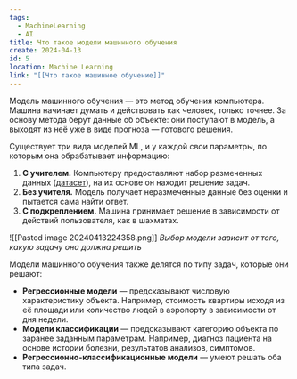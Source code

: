 ```yaml
---
tags:
  - MachineLearning
  - AI
title: Что такое модели машинного обучения
create: 2024-04-13
id: 5
location: Machine Learning
link: "[[Что такое машинное обучение]]"
---
```

Модель машинного обучения — это метод обучения компьютера. Машина начинает думать и действовать как человек, только точнее. За основу метода берут данные об объекте: они поступают в модель, а выходят из неё уже в виде прогноза — готового решения.  
  
Существует три вида моделей ML, и у каждой свои параметры, по которым она обрабатывает информацию:  

1. **С учителем.** Компьютеру предоставляют набор размеченных данных ([датасет](https://practicum.yandex.ru/blog/dataset-dlya-mashinnogo-obucheniya-i-analiza/)), на их основе он находит решение задач.  
2. **Без учителя.** Модель получает неразмеченные данные без оценки и пытается сама найти ответ.  
3. **С подкреплением.** Машина принимает решение в зависимости от действий пользователя, как в шахматах.

![[Pasted image 20240413224358.png]]
*Выбор модели зависит от того, какую задачу она должна решить*

Модели машинного обучения также делятся по типу задач, которые они решают:  
  
- **Регрессионные модели** — предсказывают числовую характеристику объекта. Например, стоимость квартиры исходя из её площади или количество людей в аэропорту в зависимости от дня недели.  
 - **Модели классификации** — предсказывают категорию объекта по заранее заданным параметрам. Например, диагноз пациента на основе истории болезни, результатов анализов, симптомов.  
- **Регрессионно-классификационные модели** — умеют решать оба типа задач.